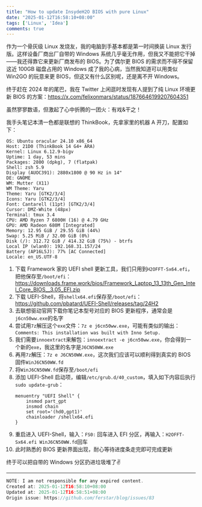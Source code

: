 ```yaml
---
title: "How to update InsydeH2O BIOS with pure Linux"
date: "2025-01-12T16:58:10+08:00"
tags: ['Linux', 'Idea']
comments: true
---
```


作为一个骨灰级 Linux 发烧友，我的电脑到手基本都是第一时间换装 Linux 发行版。这样设备厂商出厂自带的 Windows 系统几乎毫无作用，但我又不能把它干掉——我还得靠它来更新厂商发布的 BIOS。为了偶尔更 BIOS 的需求而不得不保留这近 100GB 磁盘占用的 Windows 成了我的心病，当然我知道可以用类似 Win2GO 的玩意来更 BIOS，但这又有什么区别呢，还是离不开 Windows。

终于赶在 2024 年的尾巴，我在 Twitter 上闲逛时发现有人提到了纯 Linux 环境更新 BIOS 的方案：https://x.com/felixonmars/status/1876646199207604351

虽然寥寥数语，但激起了心中折腾的一团火：有戏&干之！

我手头笔记本清一色都是联想的 ThinkBook，先拿家里的机器 A 开刀，配置如下：

```shell
OS: Ubuntu oracular 24.10 x86_64
Host: 21D0 (ThinkBook 14 G4+ ARA)
Kernel: Linux 6.12.9-bigv
Uptime: 1 day, 53 mins
Packages: 2800 (dpkg), 7 (flatpak)
Shell: zsh 5.9
Display (AUOC391): 2880x1800 @ 90 Hz in 14"
DE: GNOME
WM: Mutter (X11)
WM Theme: Yaru
Theme: Yaru [GTK2/3/4]
Icons: Yaru [GTK2/3/4]
Font: Cantarell (11pt) [GTK2/3/4]
Cursor: DMZ-White (48px)
Terminal: tmux 3.4
CPU: AMD Ryzen 7 6800H (16) @ 4.79 GHz
GPU: AMD Radeon 680M [Integrated]
Memory: 12.95 GiB / 29.55 GiB (44%)
Swap: 5.25 MiB / 32.00 GiB (0%)
Disk (/): 312.72 GiB / 414.32 GiB (75%) - btrfs
Local IP (wlan0): 192.168.31.157/24
Battery (AP16L5J): 77% [AC Connected]
Locale: en_US.UTF-8
```

1. 下载 Framework 家的 UEFI shell 更新工具，我们只用到`H2OFFT-Sx64.efi`，把他保存至`/boot/efi`：https://downloads.frame.work/bios/Framework_Laptop_13_13th_Gen_Intel_Core_BIOS__3.05_EFI.zip
2. 下载 UEFI-Shell，将`shellx64.efi`保存至`/boot/efi`：https://github.com/pbatard/UEFI-Shell/releases/tag/24H2
3. 去联想驱动官网下载你笔记本型号对应的 BIOS 更新程序，通常会是`j6cn50ww.exe`的名字
4. 尝试用`7z`解压这个`exe`文件：`7z e j6cn50ww.exe`，可能有类似的输出：`Comments: This installation was built with Inno Setup.`
5. 我们需要`innoextract`来解包：`innoextract -e j6cn50ww.exe`，你会得到一个新的`exe`，我这里的名字是`J6CN50WW.exe`
6. 再用`7z`解压：`7z e J6CN50WW.exe`，这次我们应该可以顺利得到真实的 BIOS 固件`WinJ6CN50WW.fd`
7. 将`WinJ6CN50WW.fd`保存至`/boot/efi`
8. 添加 UEFI-Shell 启动项，编辑`/etc/grub.d/40_custom`，填入如下内容后执行`sudo update-grub`：
    ```shell
    menuentry "UEFI Shell" {
        insmod part_gpt
        insmod chain
        set root='(hd0,gpt1)'
        chainloader /shellx64.efi
    }
    ```
9. 重启进入 UEFI-Shell，输入：`FS0:` 回车进入 EFI 分区，再输入：`H2OFFT-Sx64.efi WinJ6CN50WW.fd`回车
10. 此时熟悉的 BIOS 更新界面出现，耐心等待进度条走完即可完成更新

终于可以把自带的 Windows 分区扔进垃圾堆了✌️



---

```js
NOTE: I am not responsible for any expired content.
Created at: 2025-01-12T16:58:10+08:00
Updated at: 2025-01-12T16:58:51+08:00
Origin issue: https://github.com/ferstar/blog/issues/83
```
